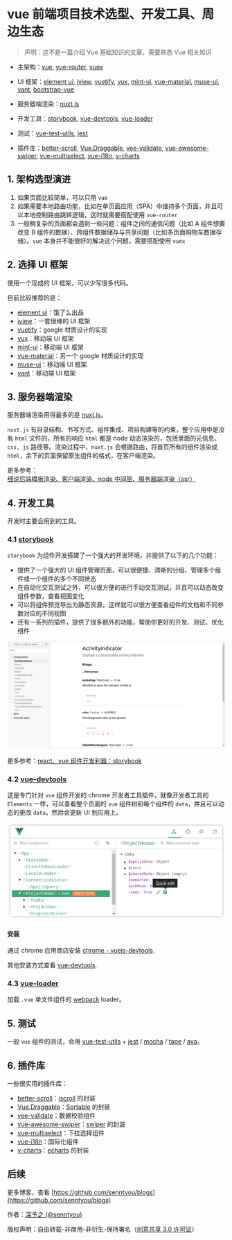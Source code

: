 # vue 前端项目技术选型、开发工具、周边生态

> 声明：这不是一篇介绍 Vue 基础知识的文章，需要熟悉 Vue 相关知识

- 主架构：[vue](https://github.com/vuejs/vue), [vue-router](https://github.com/vuejs/vue-router), [vuex](https://github.com/vuejs/vuex)

- UI 框架：[element ui](https://github.com/ElemeFE/element), [iview](https://github.com/iview/iview), [vuetify](https://github.com/vuetifyjs/vuetify), [vux](https://github.com/airyland/vux), [mint-ui](https://github.com/ElemeFE/mint-ui), [vue-material](https://github.com/vuematerial/vue-material), [muse-ui](https://github.com/museui/muse-ui), [vant](https://github.com/youzan/vant), [bootstrap-vue](https://github.com/bootstrap-vue/bootstrap-vue)

- 服务器端渲染：[nuxt.js](https://github.com/nuxt/nuxt.js)

- 开发工具：[storybook](https://github.com/storybooks/storybook), [vue-devtools](https://github.com/vuejs/vue-devtools), [vue-loader](https://github.com/vuejs/vue-loader)

- 测试：[vue-test-utils](https://github.com/vuejs/vue-test-utils), [jest](https://github.com/facebook/jest)

- 插件库：[better-scroll](https://github.com/ustbhuangyi/better-scroll), [Vue.Draggable](https://github.com/SortableJS/Vue.Draggable), [vee-validate](https://github.com/baianat/vee-validate), [vue-awesome-swiper](https://github.com/surmon-china/vue-awesome-swiper), [vue-multiselect](https://github.com/shentao/vue-multiselect), [vue-i18n](https://github.com/kazupon/vue-i18n), [v-charts](https://github.com/ElemeFE/v-charts)

## 1. 架构选型演进

1. 如果页面比较简单，可以只用 `vue`
2. 如果需要本地路由功能，比如在单页面应用（SPA）中维持多个页面，并且可以本地控制路由跳转逻辑，这时就需要搭配使用 `vue-router`
3. 一般稍复杂的页面都会遇到一些问题：组件之间的通信问题（比如 A 组件想要改变 B 组件的数据）、跨组件数据储存与共享问题（比如多页面购物车数据存储）。`vue` 本身并不能很好的解决这个问题，需要搭配使用 `vuex`

## 2. 选择 UI 框架

使用一个现成的 UI 框架，可以少写很多代码。

目前比较推荐的是：

- [element ui](https://github.com/ElemeFE/element)：饿了么出品
- [iview](https://github.com/iview/iview)：一套很棒的 UI 框架
- [vuetify](https://github.com/vuetifyjs/vuetify)：google 材质设计的实现
- [vux](https://github.com/airyland/vux)：移动端 UI 框架
- [mint-ui](https://github.com/ElemeFE/mint-ui)：移动端 UI 框架
- [vue-material](https://github.com/vuematerial/vue-material)：另一个 google 材质设计的实现
- [muse-ui](https://github.com/museui/muse-ui)：移动端 UI 框架
- [vant](https://github.com/youzan/vant)：移动端 UI 框架

## 3. 服务器端渲染

服务器端渲染用得最多的是 [nuxt.js](https://github.com/nuxt/nuxt.js)。

`nuxt.js` 有目录结构、书写方式、组件集成、项目构建等的约束，整个应用中是没有 `html` 文件的，所有的响应 `html` 都是 node 动态渲染的，包括里面的元信息、`css, js` 路径等。渲染过程中，`nuxt.js` 会根据路由，将首页所有的组件渲染成 `html`，余下的页面保留原生组件的格式，在客户端渲染。

更多参考：[细说后端模板渲染、客户端渲染、node 中间层、服务器端渲染（ssr）](../extend/5.md)

## 4. 开发工具

开发时主要会用到的工具。

### 4.1 [storybook](https://github.com/storybooks/storybook)

`storybook` 为组件开发搭建了一个强大的开发环境，并提供了以下的几个功能：

- 提供了一个强大的 UI 组件管理页面，可以很便捷、清晰的分组、管理多个组件或一个组件的多个不同状态
- 在自动化交互测试之外，可以很方便的进行手动交互测试，并且可以动态改变组件参数，查看视图变化
- 可以将组件预览导出为静态资源，这样就可以很方便查看组件的文档和不同参数对应的不同视图
- 还有一系列的插件，提供了很多额外的功能，帮助你更好的开发、测试、优化组件

![](../images/999.png)

更多参考：[react、vue 组件开发利器：storybook](../advanced/16.md)

### 4.2 [vue-devtools](https://github.com/vuejs/vue-devtools)

这是专门针对 `vue` 组件开发的 chrome 开发者工具插件，就像开发者工具的 `Elements` 一样，可以查看整个页面的 `vue` 组件树和每个组件的 `data`，并且可以动态的更改 `data`，然后会更新 UI 到应用上。

![](../images/995.png)

#### 安装

通过 chrome 应用商店安装 [chrome - vuejs-devtools](https://chrome.google.com/webstore/detail/vuejs-devtools/nhdogjmejiglipccpnnnanhbledajbpd).

其他安装方式查看 [vue-devtools](https://github.com/vuejs/vue-devtools).

### 4.3 [vue-loader](https://github.com/vuejs/vue-loader)

加载 `.vue` 单文件组件的 [webpack](https://github.com/webpack/webpack) loader。

## 5. 测试

一般 `vue` 组件的测试，会用 [vue-test-utils](https://github.com/vuejs/vue-test-utils) + [jest](https://github.com/facebook/jest) / [mocha](https://github.com/mochajs/mocha) / [tape](https://github.com/substack/tape) / [ava](https://github.com/avajs/ava)。

## 6. 插件库

一些很实用的插件库：

- [better-scroll](https://github.com/ustbhuangyi/better-scroll)：[iscroll](https://github.com/cubiq/iscroll) 的封装
- [Vue.Draggable](https://github.com/SortableJS/Vue.Draggable)：[Sortable](https://github.com/SortableJS/Sortable) 的封装
- [vee-validate](https://github.com/baianat/vee-validate)：数据校验组件
- [vue-awesome-swiper](https://github.com/surmon-china/vue-awesome-swiper)：[swiper](https://github.com/nolimits4web/swiper) 的封装
- [vue-multiselect](https://github.com/shentao/vue-multiselect)：下拉选择组件
- [vue-i18n](https://github.com/kazupon/vue-i18n)：国际化组件
- [v-charts](https://github.com/ElemeFE/v-charts)：[echarts](https://github.com/apache/incubator-echarts) 的封装

## 后续

更多博客，查看 [https://github.com/senntyou/blogs](https://github.com/senntyou/blogs)

作者：[深予之 (@senntyou)](https://github.com/senntyou)

版权声明：自由转载-非商用-非衍生-保持署名（[创意共享 3.0 许可证](https://creativecommons.org/licenses/by-nc-nd/3.0/deed.zh)）
